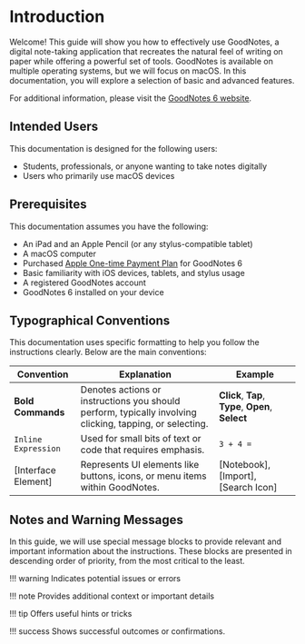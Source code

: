 # Introduction

Welcome! This guide will show you how to effectively use GoodNotes, a digital note-taking application that recreates the natural feel of writing on paper while offering a powerful set of tools. GoodNotes is available on multiple operating systems, but we will focus on macOS. In this documentation, you will explore a selection of basic and advanced features.

For additional information, please visit the [GoodNotes 6 website](https://support.goodnotes.com/hc/en-us/articles/7353710958991-Get-started-with-Goodnotes-6).


## Intended Users

This documentation is designed for the following users:

- Students, professionals, or anyone wanting to take notes digitally  
- Users who primarily use macOS devices

## Prerequisites

This documentation assumes you have the following:

- An iPad and an Apple Pencil (or any stylus-compatible tablet)  
- A macOS computer  
- Purchased [Apple One-time Payment Plan](https://www.goodnotes.com/pricing) for GoodNotes 6  
- Basic familiarity with iOS devices, tablets, and stylus usage  
- A registered GoodNotes account  
- GoodNotes 6 installed on your device  

## Typographical Conventions

This documentation uses specific formatting to help you follow the instructions clearly. Below are the main conventions:

| Convention   | Explanation  | Example   |
| -------------| ------------ | --------- |
| **Bold Commands** | Denotes actions or instructions you should perform, typically involving clicking, tapping, or selecting.     | **Click**, **Tap**, **Type**, **Open**, **Select**  |
| `Inline Expression` | Used for small bits of text or code that requires emphasis. | `3 + 4 =` |
| [Interface Element] | Represents UI elements like buttons, icons, or menu items within GoodNotes. | [Notebook], [Import], [Search Icon] |

## Notes and Warning Messages

In this guide, we will use special message blocks to provide relevant and important information about the instructions. These blocks are presented in descending order of priority, from the most critical to the least.

!!! warning 
    Indicates potential issues or errors 

!!! note 
    Provides additional context or important details  

!!! tip
    Offers useful hints or tricks  

!!! success 
    Shows successful outcomes or confirmations.
